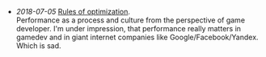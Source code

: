 * _2018-07-05_ [Rules of optimization](http://www.humus.name/index.php?page=News&ID=383).  
Performance as a process and culture from the perspective of game developer. I'm under impression,
that performance really matters in gamedev and in giant internet companies like Google/Facebook/Yandex.
Which is sad.

